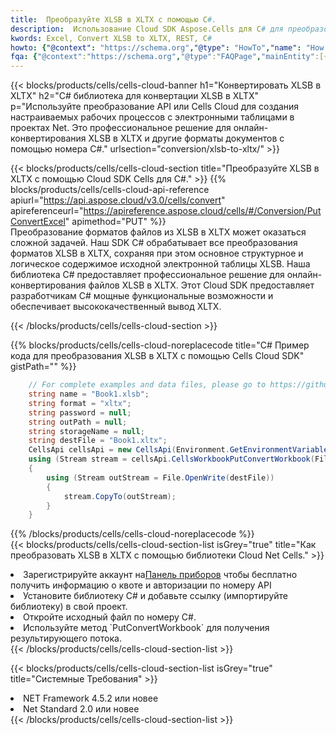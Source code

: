 ```yaml
---
title:  Преобразуйте XLSB в XLTX с помощью C#.
description:  Использование Cloud SDK Aspose.Cells для C# для преобразования файла формата XLSB в файл формата XLTX.
kwords: Excel, Convert XLSB to XLTX, REST, C#
howto: {"@context": "https://schema.org","@type": "HowTo","name": "How to convert XLSB to XLTX using the Cells Cloud Net library.","description": "How to convert XLSB to XLTX using the Cells Cloud Net library.","image": {"@type": "ImageObject"},"url": "/net/conversion/xlsb-to-xltx/","step": [{ "@type": "HowToStep","name": "How to convert XLSB to XLTX using the Cells Cloud Net library. step 1", "image": {"@type": "ImageObject",},"url": "/net/conversion/xlsb-to-xltx/","text": "Register an account at <a href='https://dashboard.aspose.cloud/'>Dashboard</a> to get free API quota & authorization details",},{ "@type": "HowToStep","name": "How to convert XLSB to XLTX using the Cells Cloud Net library. step 1", "image": {"@type": "ImageObject",},"url": "/net/conversion/xlsb-to-xltx/","text": "Install C# library and add the reference (import the library) to your project.",},{ "@type": "HowToStep","name": "How to convert XLSB to XLTX using the Cells Cloud Net library. step 1", "image": {"@type": "ImageObject",},"url": "/net/conversion/xlsb-to-xltx/","text": "Open the source file in C#",},{ "@type": "HowToStep","name": "How to convert XLSB to XLTX using the Cells Cloud Net library. step 1", "image": {"@type": "ImageObject",},"url": "/net/conversion/xlsb-to-xltx/","text": "Use the `PutConvertWorkbook` method to retrieve the resulting stream.",}, ],"supply": {"@type": "HowToSupply","name": "document"},"tool": [{"@type": "HowToTool","name": "Visual Studio, Visual Studio Code, Rider "},{"@type": "HowToTool","name": "Aspose Cells"}],"totalTime": "PT6M"}
fqa: {"@context":"https://schema.org","@type":"FAQPage","mainEntity":[{"@type":"Question","name":"Why convert file formats in C# using REST API?","acceptedAnswer":{"@type":"Answer","text":"Documents are encoded in many ways, and some files may be incompatible with the software you use. To open and read such files, just convert them to appropriate file formats.<br/><ol><li>Install .NET SDK and add the reference (import the library) to your project.</li><li>Open the source file in C# using REST API.</li><li>Call the PutConvertWorkbookRequest() method, passing an output filename with required extension.</li><li>Get the result of conversion as a separate file.</li></ol>"}},{"@type":"Question","name":"What file formats can I convert with your C# library?","acceptedAnswer":{"@type":"Answer","text":"We support a variety of file formats for conversion using .NET library, including XLSX, Excel, xls , PDF, CSV, HTML, Markdown, XML, PNG, JPG, TIFF, Json, TXT and many more."}},{"@type":"Question","name":"What is the maximum allowed file size for conversion using this .NET library?","acceptedAnswer":{"@type":"Answer","text":"There are no file size limits for format conversions using .NET library."}}]}
---
```

{{< blocks/products/cells/cells-cloud-banner h1="Конвертировать XLSB в XLTX" h2="C# библиотека для конвертации XLSB в XLTX" p="Используйте преобразование API или Cells Cloud для создания настраиваемых рабочих процессов с электронными таблицами в проектах Net. Это профессиональное решение для онлайн-конвертирования XLSB в XLTX и другие форматы документов с помощью номера C#." urlsection="conversion/xlsb-to-xltx/" >}}

{{< blocks/products/cells/cells-cloud-section title="Преобразуйте XLSB в XLTX с помощью Cloud SDK Cells для C#." >}}
{{% blocks/products/cells/cells-cloud-api-reference apiurl="https://api.aspose.cloud/v3.0/cells/convert" apireferenceurl="https://apireference.aspose.cloud/cells/#/Conversion/PutConvertExcel" apimethod="PUT" %}}
<br/>
Преобразование форматов файлов из XLSB в XLTX может оказаться сложной задачей. Наш SDK C# обрабатывает все преобразования форматов XLSB в XLTX, сохраняя при этом основное структурное и логическое содержимое исходной электронной таблицы XLSB. Наша библиотека C# предоставляет профессиональное решение для онлайн-конвертирования файлов XLSB в XLTX. Этот Cloud SDK предоставляет разработчикам C# мощные функциональные возможности и обеспечивает высококачественный вывод XLTX.

{{< /blocks/products/cells/cells-cloud-section >}}

{{% blocks/products/cells/cells-cloud-noreplacecode title="C# Пример кода для преобразования XLSB в XLTX с помощью Cells Cloud SDK" gistPath="" %}}
 
```cs
    // For complete examples and data files, please go to https://github.com/aspose-cells-cloud/aspose-cells-cloud-dotnet/
    string name = "Book1.xlsb";
    string format = "xltx";
    string password = null;
    string outPath = null;
    string storageName = null;
    string destFile = "Book1.xltx";
    CellsApi cellsApi = new CellsApi(Environment.GetEnvironmentVariable("ProductClientId"), Environment.GetEnvironmentVariable("ProductClientSecret"));
    using (Stream stream = cellsApi.CellsWorkbookPutConvertWorkbook(File.OpenRead(name), format, password, outPath, storageName))
    {
        using (Stream outStream = File.OpenWrite(destFile))
        {
            stream.CopyTo(outStream);
        }
    }
```
 
{{% /blocks/products/cells/cells-cloud-noreplacecode %}}
<br/>
{{< blocks/products/cells/cells-cloud-section-list isGrey="true" title="Как преобразовать XLSB в XLTX с помощью библиотеки Cloud Net Cells." >}}
<li> Зарегистрируйте аккаунт на<a href="https://dashboard.aspose.cloud/">Панель приборов</a> чтобы бесплатно получить информацию о квоте и авторизации по номеру API</li>
<li>Установите библиотеку C# и добавьте ссылку (импортируйте библиотеку) в свой проект.</li>
<li>Откройте исходный файл по номеру C#.</li>
<li>Используйте метод `PutConvertWorkbook` для получения результирующего потока.</li>
{{< /blocks/products/cells/cells-cloud-section-list >}}

{{< blocks/products/cells/cells-cloud-section-list isGrey="true" title="Системные Требования" >}}
<li>NET Framework 4.5.2 или новее</li>
<li>Net Standard 2.0 или новее</li>
{{< /blocks/products/cells/cells-cloud-section-list >}}
